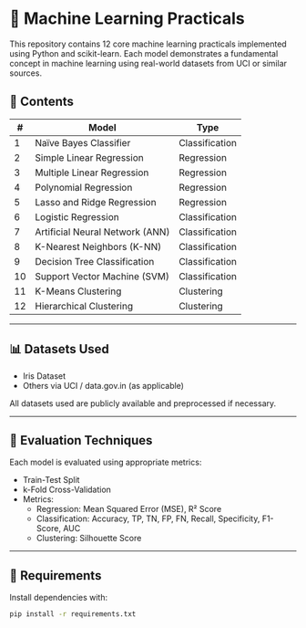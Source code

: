 # 🧠 Machine Learning Practicals

This repository contains 12 core machine learning practicals implemented using Python and scikit-learn. Each model demonstrates a fundamental concept in machine learning using real-world datasets from UCI or similar sources.

## 📁 Contents

| #  | Model                          | Type           |
|----|--------------------------------|----------------|
| 1  | Naïve Bayes Classifier         | Classification |
| 2  | Simple Linear Regression       | Regression     |
| 3  | Multiple Linear Regression     | Regression     |
| 4  | Polynomial Regression          | Regression     |
| 5  | Lasso and Ridge Regression     | Regression     |
| 6  | Logistic Regression            | Classification |
| 7  | Artificial Neural Network (ANN)| Classification |
| 8  | K-Nearest Neighbors (K-NN)     | Classification |
| 9  | Decision Tree Classification   | Classification |
| 10 | Support Vector Machine (SVM)   | Classification |
| 11 | K-Means Clustering             | Clustering     |
| 12 | Hierarchical Clustering        | Clustering     |

---

## 📊 Datasets Used

- Iris Dataset
- Others via UCI / data.gov.in (as applicable)

All datasets used are publicly available and preprocessed if necessary.

---

## 🧪 Evaluation Techniques

Each model is evaluated using appropriate metrics:

- Train-Test Split
- k-Fold Cross-Validation
- Metrics:
  - Regression: Mean Squared Error (MSE), R² Score
  - Classification: Accuracy, TP, TN, FP, FN, Recall, Specificity, F1-Score, AUC
  - Clustering: Silhouette Score

---

## 🔧 Requirements

Install dependencies with:

```bash
pip install -r requirements.txt
